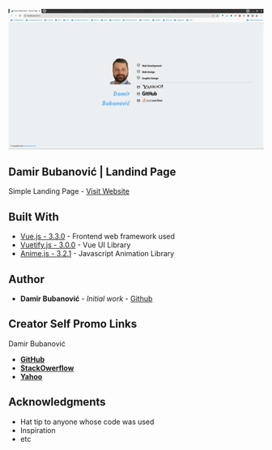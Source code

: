 <p align="center"><img src="src/assets/damir-photo.png"></p>


## Damir Bubanović | Landind Page



Simple Landing Page - [Visit Website](https://damirbubanovic.com/)



## Built With

* [Vue.js - 3.3.0](https://vuejs.org/) - Frontend web framework used
* [Vuetify.js - 3.0.0](https://next.vuetifyjs.com/en/) - Vue UI Library
* [Anime.js - 3.2.1](https://animejs.com/) - Javascript Animation Library


## Author

* **Damir Bubanović** - *Initial work* - [Github](https://github.com/damir-bubanovic)


## Creator Self Promo Links

Damir Bubanović

- **[GitHub](https://github.com/damir-bubanovic)**
- **[StackOwerflow](https://stackoverflow.com/users/11778242/damir-bubanovic)**
- **[Yahoo](damir.bubanovic@yahoo.com)**

## Acknowledgments

* Hat tip to anyone whose code was used
* Inspiration
* etc

